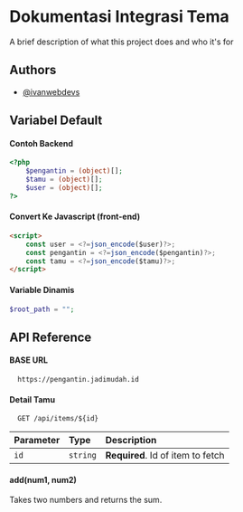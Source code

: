 
# Dokumentasi Integrasi Tema

A brief description of what this project does and who it's for


## Authors

- [@ivanwebdevs](https://www.github.com/ivanwebdevs)


## Variabel Default

#### Contoh Backend
```php
<?php 
    $pengantin = (object)[];
    $tamu = (object)[];
    $user = (object)[];
?>
```

#### Convert Ke Javascript (front-end)
```html
<script>
    const user = <?=json_encode($user)?>;
    const pengantin = <?=json_encode($pengantin)?>;
    const tamu = <?=json_encode($tamu)?>;
</script>
```

#### Variable Dinamis
```php
$root_path = "";
```
## API Reference

#### BASE URL
```http
  https://pengantin.jadimudah.id
```

#### Detail Tamu

```http
  GET /api/items/${id}
```

| Parameter | Type     | Description                       |
| :-------- | :------- | :-------------------------------- |
| `id`      | `string` | **Required**. Id of item to fetch |

#### add(num1, num2)

Takes two numbers and returns the sum.

